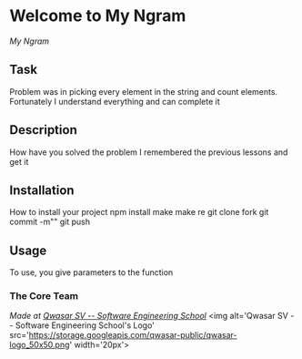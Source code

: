# Welcome to My Ngram
*My Ngram*

## Task
Problem was in picking every element in the string and count elements. Fortunately I understand everything and can complete it



## Description
How have you solved the problem
I remembered the previous lessons and get it



## Installation
How to install your project npm install make make re
git clone 
fork
git commit -m""
git push



## Usage
To use, you give parameters to the function



### The Core Team


<span><i>Made at <a href='https://qwasar.io'>Qwasar SV -- Software Engineering School</a></i></span>
<span><img alt='Qwasar SV -- Software Engineering School's Logo' src='https://storage.googleapis.com/qwasar-public/qwasar-logo_50x50.png' width='20px'></span>
